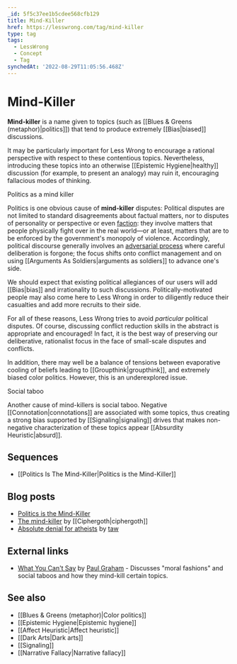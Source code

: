 ```yaml
---
_id: 5f5c37ee1b5cdee568cfb129
title: Mind-Killer
href: https://lesswrong.com/tag/mind-killer
type: tag
tags:
  - LessWrong
  - Concept
  - Tag
synchedAt: '2022-08-29T11:05:56.468Z'
---
```

# Mind-Killer

**Mind-killer** is a name given to topics (such as [[Blues & Greens (metaphor)|politics]]) that tend to produce extremely [[Bias|biased]] discussions.

It may be particularly important for Less Wrong to encourage a rational perspective with respect to these contentious topics. Nevertheless, introducing these topics into an otherwise [[Epistemic Hygiene|healthy]] discussion (for example, to present an analogy) may ruin it, encouraging fallacious modes of thinking.

Politics as a mind killer

Politics is one obvious cause of **mind-killer** disputes: Political disputes are not limited to standard disagreements about factual matters, nor to disputes of personality or perspective or even [faction](https://wiki.lesswrong.com/wiki/faction): they involve matters that people physically fight over in the real world—or at least, matters that are to be enforced by the government's monopoly of violence. Accordingly, political discourse generally involves an [adversarial process](https://wiki.lesswrong.com/wiki/adversarial_process) where careful deliberation is forgone; the focus shifts onto conflict management and on using [[Arguments As Soldiers|arguments as soldiers]] to advance one's side.

We should expect that existing political allegiances of our users will add [[Bias|bias]] and irrationality to such discussions. Politically-motivated people may also come here to Less Wrong in order to diligently reduce their casualties and add more recruits to their side.

For all of these reasons, Less Wrong tries to avoid *particular* political disputes. Of course, discussing conflict reduction skills in the abstract is appropriate and encouraged! In fact, it is the best way of preserving our deliberative, rationalist focus in the face of small-scale disputes and conflicts.

In addition, there may well be a balance of tensions between evaporative cooling of beliefs leading to [[Groupthink|groupthink]], and extremely biased color politics. However, this is an underexplored issue.

Social taboo

Another cause of mind-killers is social taboo. Negative [[Connotation|connotations]] are associated with some topics, thus creating a strong bias supported by [[Signaling|signaling]] drives that makes non-negative characterization of these topics appear [[Absurdity Heuristic|absurd]].

## Sequences

- [[Politics Is The Mind-Killer|Politics is the Mind-Killer]]

## Blog posts

- [Politics is the Mind-Killer](http://lesswrong.com/lw/gw/politics_is_the_mindkiller/)
- [The mind-killer](http://lesswrong.com/lw/ee/the_mindkiller/) by [[Ciphergoth|ciphergoth]]
- [Absolute denial for atheists](http://lesswrong.com/lw/12w/absolute_denial_for_atheists/) by [taw](https://wiki.lesswrong.com/wiki/taw)

## External links

- [What You Can't Say](http://paulgraham.com/say.html) by [Paul Graham](https://wiki.lesswrong.com/wiki/Paul_Graham) \- Discusses "moral fashions" and social taboos and how they mind-kill certain topics.

## See also

- [[Blues & Greens (metaphor)|Color politics]]
- [[Epistemic Hygiene|Epistemic hygiene]]
- [[Affect Heuristic|Affect heuristic]]
- [[Dark Arts|Dark arts]]
- [[Signaling]]
- [[Narrative Fallacy|Narrative fallacy]]